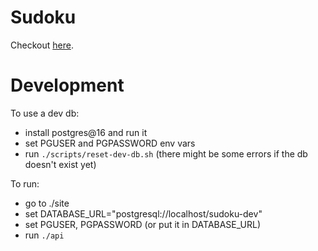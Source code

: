 # Sudoku

Checkout [here](https://www.oskarrrrrrr.xyz).


# Development

To use a dev db:
- install postgres@16 and run it
- set PGUSER and PGPASSWORD env vars
- run `./scripts/reset-dev-db.sh` (there might be some errors if the db doesn't exist yet)

To run:
- go to ./site
- set DATABASE_URL="postgresql://localhost/sudoku-dev"
- set PGUSER, PGPASSWORD (or put it in DATABASE_URL)
- run `./api`
